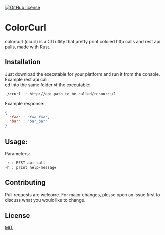 [![GitHub license](https://img.shields.io/github/license/Naereen/StrapDown.js.svg)](https://github.com/Naereen/StrapDown.js/blob/master/LICENSE)
<br>

# ColorCurl

colorcurl (ccurl) is a CLI utlity that pretty print colored http calls and rest api pulls, made with Rust.

## Installation

Just download the executable for your platform and run it from the console.
Example rest api call:<br>
cd into the same folder of the executable:
```bash
./ccurl -r http://api_path_to_be_called/resource/1
```
Example response:

```json
{
  "foo" : "foo_foo",
  "bar" : "bar_bar"
}
```

## Usage:
Parameters:

```bash
-r : REST api call
-h : print help-message

```

## Contributing
Pull requests are welcome. For major changes, please open an issue first to discuss what you would like to change.

## License
[MIT](https://choosealicense.com/licenses/mit/)
